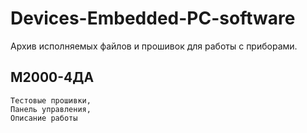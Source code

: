 # Devices-Embedded-PC-software
Архив исполняемых файлов и прошивок для работы с приборами.
## М2000-4ДА
    Тестовые прошивки,
    Панель управления,
    Описание работы
